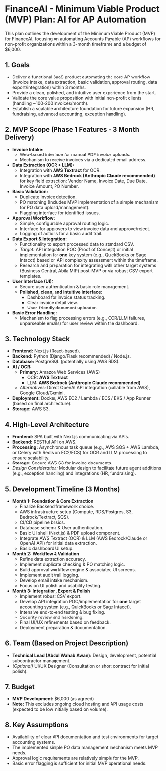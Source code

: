 # FinanceAI - Minimum Viable Product (MVP) Plan: AI for AP Automation

This plan outlines the development of the Minimum Viable Product (MVP) for FinanceAI, focusing on automating Accounts Payable (AP) workflows for non-profit organizations within a 3-month timeframe and a budget of $6,000.

## 1. Goals

*   Deliver a functional SaaS product automating the core AP workflow (invoice intake, data extraction, basic validation, approval routing, data export/integration) within 3 months.
*   Provide a clean, polished, and intuitive user experience from the start.
*   Validate the core value proposition with initial non-profit clients (handling ~100-200 invoices/month).
*   Establish a scalable architecture foundation for future expansion (HR, fundraising, advanced accounting, exception handling).

## 2. MVP Scope (Phase 1 Features - 3 Month Delivery)

*   **Invoice Intake:**
    *   Web-based interface for manual PDF invoice uploads.
    *   Mechanism to receive invoices via a dedicated email address.
*   **Data Extraction (OCR + LLM):**
    *   Integration with **AWS Textract** for OCR.
    *   Integration with **AWS Bedrock (Anthropic Claude recommended)** for key field extraction: Vendor Name, Invoice Date, Due Date, Invoice Amount, PO Number.
*   **Basic Validation:**
    *   Duplicate invoice detection.
    *   PO matching (Includes MVP implementation of a simple mechanism for PO data upload/management).
    *   Flagging interface for identified issues.
*   **Approval Workflow:**
    *   Simple, configurable approval routing logic.
    *   Interface for approvers to view invoice data and approve/reject.
    *   Logging of actions for a basic audit trail.
*   **Data Export & Integration:**
    *   Functionality to export processed data to standard CSV.
    *   *Target:* API integration POC (Proof of Concept) or initial implementation for **one** key system (e.g., QuickBooks or Sage Intacct) based on API complexity assessment within the timeframe.
    *   Research and preparation for integrating with other target systems (Business Central, Abila MIP) post-MVP or via robust CSV export templates.
*   **User Interface (UI):**
    *   Secure user authentication & basic role management.
    *   **Polished, clean, and intuitive interface:**
        *   Dashboard for invoice status tracking.
        *   Clear invoice detail view.
        *   User-friendly document uploader.
*   **Basic Error Handling:**
    *   Mechanism to flag processing errors (e.g., OCR/LLM failures, unparseable emails) for user review within the dashboard.

## 3. Technology Stack

*   **Frontend:** Next.js (React-based).
*   **Backend:** Python (Django/Flask recommended) / Node.js.
*   **Database:** PostgreSQL (potentially using AWS RDS).
*   **AI / OCR:**
    *   **Primary:** Amazon Web Services (AWS)
        *   OCR: **AWS Textract**
        *   LLM: **AWS Bedrock (Anthropic Claude recommended)**
    *   *Alternatives:* Direct OpenAI API integration (callable from AWS), Google Cloud/Gemini.
*   **Deployment:** Docker, AWS EC2 / Lambda / ECS / EKS / App Runner (based on final architecture).
*   **Storage:** AWS S3.

## 4. High-Level Architecture

*   **Frontend:** SPA built with Next.js communicating via APIs.
*   **Backend:** RESTful API on AWS.
*   **Processing:** Asynchronous task queue (e.g., AWS SQS + AWS Lambda, or Celery with Redis on EC2/ECS) for OCR and LLM processing to ensure scalability.
*   **Storage:** Secure AWS S3 for invoice documents.
*   *Design Consideration:* Modular design to facilitate future agent additions (e.g., exception handling) and integrations (HR, fundraising).

## 5. Development Timeline (3 Months)

*   **Month 1: Foundation & Core Extraction**
    *   Finalize Backend framework choice.
    *   AWS infrastructure setup (Compute, RDS/Postgres, S3, Bedrock/Textract, SQS).
    *   CI/CD pipeline basics.
    *   Database schema & User authentication.
    *   Basic UI shell (Next.js) & PDF upload component.
    *   Integrate AWS Textract (OCR) & LLM (AWS Bedrock/Claude or OpenAI API) for initial data extraction.
    *   Basic dashboard UI setup.
*   **Month 2: Workflow & Validation**
    *   Refine data extraction accuracy.
    *   Implement duplicate checking & PO matching logic.
    *   Build approval workflow engine & associated UI screens.
    *   Implement audit trail logging.
    *   Develop email intake mechanism.
    *   Focus on UI polish and usability testing.
*   **Month 3: Integration, Export & Polish**
    *   Implement robust CSV export.
    *   Develop API integration POC/implementation for **one** target accounting system (e.g., QuickBooks or Sage Intacct).
    *   Intensive end-to-end testing & bug fixing.
    *   Security review and hardening.
    *   Final UI/UX refinements based on feedback.
    *   Deployment preparation & documentation.

## 6. Team (Based on Project Description)

*   **Technical Lead (Abdul Wahab Awan):** Design, development, potential subcontractor management.
*   *(Optional)* UI/UX Designer (Consultation or short contract for initial polish).

## 7. Budget

*   **MVP Development:** $6,000 (as agreed)
*   **Note:** This excludes ongoing cloud hosting and API usage costs (expected to be low initially based on volume).

## 8. Key Assumptions

*   Availability of clear API documentation and test environments for target accounting systems.
*   The implemented simple PO data management mechanism meets MVP needs.
*   Approval logic requirements are relatively simple for the MVP.
*   Basic error flagging is sufficient for initial MVP operational needs. 